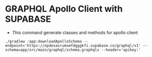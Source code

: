 # GRAPHQL Apollo Client with SUPABASE


- This command generate classes and methods for apollo client
```shell
./gradlew :app:downloadApolloSchema --endpoint='https://opdexasrumsmfdgggkfi.supabase.co/graphql/v1' --schema=app/src/main/graphql/schema.graphqls --header='apikey:'
```